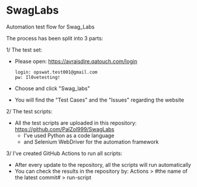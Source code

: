 # SwagLabs

Automation test flow for Swag_Labs

The process has been split into 3 parts:

1/ The test set:

- Please open:
  https://avraisdire.qatouch.com/login

      login: opswat.test001@gmail.com
      pw: Il0vetesting!

- Choose and click "Swag_labs"
- You will find the "Test Cases" and the "Issues" regarding the website

2/ The test scripts:

- All the test scripts are uploaded in this repository: https://github.com/PalZol999/SwagLabs
  - I've used Python as a code language
  - and Selenium WebDriver for the automation framework

3/ I've created GitHub Actions to run all scripts:

- After every update to the repository, all the scripts will run automatically
- You can check the results in the repository by:
  Actions > #the name of the latest commit# > run-script
